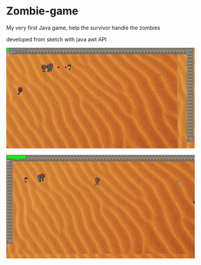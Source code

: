 # Zombie-game
My very first Java game, help the survivor handle the zombies

developed from sketch with java awt API

![](Zombie%20Game/screenshots/screenshot1png.png)

![](Zombie%20Game/screenshots/screenshot2.png)
